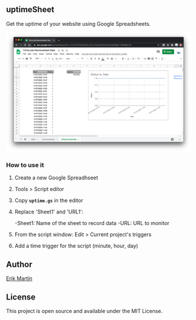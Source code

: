 ## uptimeSheet

Get the uptime of your website using Google Spreadsheets.

![uptimeSheet](https://github.com/erikmartinjordan/uptimeSheet/blob/master/uptimeSheet.png)

### How to use it

1. Create a new Google Spreadhseet
2. Tools > Script editor
3. Copy **`uptime.gs`** in the editor
4. Replace 'Sheet1' and 'URL1':

    -Sheet1: Name of the sheet to record data
    -URL: URL to monitor
    
5. From the script window: Edit > Current project's triggers
6. Add a time trigger for the script (minute, hour, day)

## Author

[Erik Martín](https://erikmartinjordan.com)

## License

This project is open source and available under the MIT License.